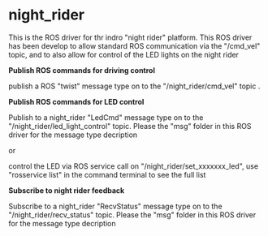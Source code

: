 # night_rider

This is the ROS driver for thr indro "night rider" platform. This ROS driver has been develop to allow standard ROS communication via the "/cmd_vel" topic, and to also allow for control of the LED lights on the night rider

**Publish ROS commands for driving control**

publish a ROS "twist" message type on to the "/night_rider/cmd_vel" topic  .


**Publish ROS commands for LED control**

Publish to a night_rider "LedCmd" message type on to the "/night_rider/led_light_control" topic.
Please the "msg" folder in this ROS driver for the message type decription

or

control the LED via ROS service call on "/night_rider/set_xxxxxxx_led", use "rosservice list" in the command terminal to see the full list


**Subscribe to night rider feedback**

Subscribe to a night_rider "RecvStatus" message type on to the "/night_rider/recv_status" topic.
Please the "msg" folder in this ROS driver for the message type decription
